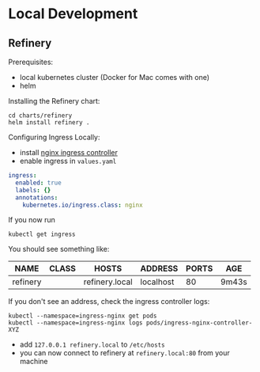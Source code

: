 # Local Development

## Refinery

Prerequisites:
- local kubernetes cluster (Docker for Mac comes with one)
- helm

Installing the Refinery chart:
```shell
cd charts/refinery
helm install refinery .
```

Configuring Ingress Locally:
- install [nginx ingress controller](https://kubernetes.github.io/ingress-nginx/deploy/)
- enable ingress in `values.yaml`
```yaml
ingress:
  enabled: true
  labels: {}
  annotations:
    kubernetes.io/ingress.class: nginx
```

If you now run
```shell
kubectl get ingress
```
You should see something like:

| NAME     | CLASS  | HOSTS          | ADDRESS   | PORTS | AGE   |
|----------|--------|----------------|-----------|-------|-------|
| refinery | <none> | refinery.local | localhost | 80    | 9m43s |

If you don't see an address, check the ingress controller logs:

```shell
kubectl --namespace=ingress-nginx get pods
kubectl --namespace=ingress-nginx logs pods/ingress-nginx-controller-XYZ
```

- add `127.0.0.1 refinery.local` to `/etc/hosts`
- you can now connect to refinery at `refinery.local:80` from your machine
